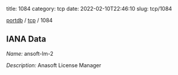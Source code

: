 title: 1084
category: tcp
date: 2022-02-10T22:46:10
slug: tcp/1084

[portdb](/) / [tcp](/category/tcp.html) / 1084


## IANA Data

_Name:_ ansoft-lm-2

_Description:_ Anasoft License Manager

